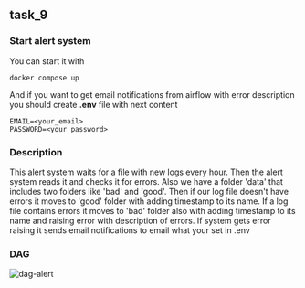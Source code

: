 ## task_9 ##

### Start alert system ###

You can start it with 
```
docker compose up
```

And if you want to get email notifications from airflow with error description you should create **.env** file with next content
```
EMAIL=<your_email>
PASSWORD=<your_password>
```

### Description ###

This alert system waits for a file with new logs every hour. Then the alert system reads it and checks it for errors. 
Also we have a folder 'data' that includes two folders like 'bad' and 'good'. 
Then if our log file doesn't have errors it moves to 'good' folder with adding timestamp to its name.
If a log file contains errors it moves to 'bad' folder also with adding timestamp to its name and raising error with description of errors.
If system gets error raising it sends email notifications to email what your set in .env

### DAG ###

![dag-alert](https://user-images.githubusercontent.com/121276417/219425727-e4f1fb09-829e-4525-b475-466fb6175ca5.png)
